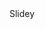 <script>
    import { slide } from 'svelte/transition';
</script>

<div transition:slide>Slidey</div>
